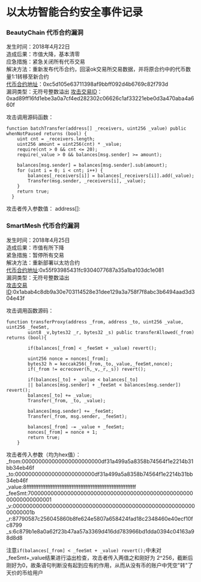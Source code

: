 # 以太坊智能合约安全事件记录

### BeautyChain 代币合约漏洞
发生时间：2018年4月22日  
造成后果：市值大降，基本清零  
应急措施：紧急关闭所有代币交易  
解决方法：重新发布代币合约，回滚ok交易所交易数据，并将原合约中的代币数量1:1转移至新合约  
[代币合约地址](https://etherscan.io/address/0xc5d105e63711398af9bbff092d4b6769c82f793d#code)：0xc5d105e63711398af9bbff092d4b6769c82f793d  
漏洞类型：无符号整数溢出
[攻击交易ID](https://etherscan.io/tx/0xad89ff16fd1ebe3a0a7cf4ed282302c06626c1af33221ebe0d3a470aba4a660f)：0xad89ff16fd1ebe3a0a7cf4ed282302c06626c1af33221ebe0d3a470aba4a660f  

攻击调用源码函数：
```solidity
function batchTransfer(address[] _receivers, uint256 _value) public whenNotPaused returns (bool) {
    uint cnt = _receivers.length;
    uint256 amount = uint256(cnt) * _value;
    require(cnt > 0 && cnt <= 20);
    require(_value > 0 && balances[msg.sender] >= amount);

    balances[msg.sender] = balances[msg.sender].sub(amount);
    for (uint i = 0; i < cnt; i++) {
        balances[_receivers[i]] = balances[_receivers[i]].add(_value);
        Transfer(msg.sender, _receivers[i], _value);
    }
    return true;
  }
```
攻击者传入参数值：
address[]:


### SmartMesh 代币合约漏洞
发生时间：2018年4月25日  
造成后果：市值有所下降  
紧急措施：暂停所有交易  
解决方法：重新部署以太坊合约  
[代币合约地址](https://etherscan.io/address/0x55f93985431fc9304077687a35a1ba103dc1e081#code):0x55f93985431fc9304077687a35a1ba103dc1e081  
漏洞类型：无符号整数溢出  
[攻击交易ID](https://etherscan.io/tx/0x1abab4c8db9a30e703114528e31dee129a3a758f7f8abc3b6494aad3d304e43f):0x1abab4c8db9a30e703114528e31dee129a3a758f7f8abc3b6494aad3d304e43f  

攻击调用函数源码：
```solidity
function transferProxy(address _from, address _to, uint256 _value, uint256 _feeSmt,
        uint8 _v,bytes32 _r, bytes32 _s) public transferAllowed(_from) returns (bool){

        if(balances[_from] < _feeSmt + _value) revert();

        uint256 nonce = nonces[_from];
        bytes32 h = keccak256(_from,_to,_value,_feeSmt,nonce);
        if(_from != ecrecover(h,_v,_r,_s)) revert();

        if(balances[_to] + _value < balances[_to]
        || balances[msg.sender] + _feeSmt < balances[msg.sender]) revert();
        balances[_to] += _value;
        Transfer(_from, _to, _value);

        balances[msg.sender] += _feeSmt;
        Transfer(_from, msg.sender, _feeSmt);

        balances[_from] -= _value + _feeSmt;
        nonces[_from] = nonce + 1;
        return true;
    }
```
攻击者传入参数（均为hex值）：  
_from:000000000000000000000000df31a499a5a8358b74564f1e2214b31bb34eb46f  
_to:000000000000000000000000df31a499a5a8358b74564f1e2214b31bb34eb46f  
_value:8fffffffffffffffffffffffffffffffffffffffffffffffffffffffffffffff  
_feeSmt:7000000000000000000000000000000000000000000000000000000000000001  
_v:000000000000000000000000000000000000000000000000000000000000001b  
_r:87790587c256045860b8fe624e5807a658424fad18c2348460e40ecf10fc8799  
_s:6c879b1e8a0a62f23b47aa57a3369d416dd783966bd1dda0394c04163a98d8d8  

注意```if(balances[_from] < _feeSmt + _value) revert();```中未对_feeSmt+_value结果进行溢出检查，攻击者传入两值之和刚好为
2^256，截断后刚好为0，故条语句判断没有起到应有的作用，从而从没有币的账户中凭空"转"了天价的币给用户
